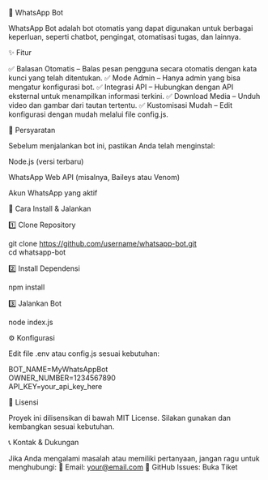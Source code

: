 🤖 WhatsApp Bot

WhatsApp Bot adalah bot otomatis yang dapat digunakan untuk berbagai keperluan, seperti chatbot, pengingat, otomatisasi tugas, dan lainnya.

✨ Fitur

✅ Balasan Otomatis – Balas pesan pengguna secara otomatis dengan kata kunci yang telah ditentukan.
✅ Mode Admin – Hanya admin yang bisa mengatur konfigurasi bot.
✅ Integrasi API – Hubungkan dengan API eksternal untuk menampilkan informasi terkini.
✅ Download Media – Unduh video dan gambar dari tautan tertentu.
✅ Kustomisasi Mudah – Edit konfigurasi dengan mudah melalui file config.js.

📌 Persyaratan

Sebelum menjalankan bot ini, pastikan Anda telah menginstal:

Node.js (versi terbaru)

WhatsApp Web API (misalnya, Baileys atau Venom)

Akun WhatsApp yang aktif


🚀 Cara Install & Jalankan

1️⃣ Clone Repository

git clone https://github.com/username/whatsapp-bot.git  
cd whatsapp-bot

2️⃣ Install Dependensi

npm install

3️⃣ Jalankan Bot

node index.js

⚙️ Konfigurasi

Edit file .env atau config.js sesuai kebutuhan:

BOT_NAME=MyWhatsAppBot  
OWNER_NUMBER=1234567890  
API_KEY=your_api_key_here

📜 Lisensi

Proyek ini dilisensikan di bawah MIT License. Silakan gunakan dan kembangkan sesuai kebutuhan.

📞 Kontak & Dukungan

Jika Anda mengalami masalah atau memiliki pertanyaan, jangan ragu untuk menghubungi:
📧 Email: your@email.com
📌 GitHub Issues: Buka Tiket
